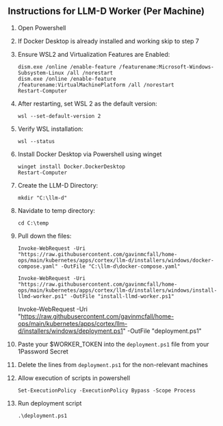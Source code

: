## Instructions for LLM-D Worker (Per Machine)

1.  Open Powershell
1.  If Docker Desktop is already installed and working skip to step 7
1.  Ensure WSL2 and Virtualization Features are Enabled:
    ```
    dism.exe /online /enable-feature /featurename:Microsoft-Windows-Subsystem-Linux /all /norestart
    dism.exe /online /enable-feature /featurename:VirtualMachinePlatform /all /norestart
    Restart-Computer
    ```
1.  After restarting, set WSL 2 as the default version:
    ```
    wsl --set-default-version 2
    ```
1.  Verify WSL installation:
    ```
    wsl --status
    ```
1.  Install Docker Desktop via Powershell using winget
    ```
    winget install Docker.DockerDesktop
    Restart-Computer
    ```
1.  Create the LLM-D Directory:

    ```
    mkdir "C:\llm-d"
    ```

1.  Navidate to temp directory:

    ```
    cd C:\temp
    ```

1.  Pull down the files:

    ```
    Invoke-WebRequest -Uri "https://raw.githubusercontent.com/gavinmcfall/home-ops/main/kubernetes/apps/cortex/llm-d/installers/windows/docker-compose.yaml" -OutFile "C:\llm-d\docker-compose.yaml"
    ```
    ```
    Invoke-WebRequest -Uri "https://raw.githubusercontent.com/gavinmcfall/home-ops/main/kubernetes/apps/cortex/llm-d/installers/windows/install-llmd-worker.ps1" -OutFile "install-llmd-worker.ps1"
    ```
    Invoke-WebRequest -Uri "https://raw.githubusercontent.com/gavinmcfall/home-ops/main/kubernetes/apps/cortex/llm-d/installers/windows/deployment.ps1" -OutFile "deployment.ps1"

1.  Paste your $WORKER_TOKEN into the `deployment.ps1` file from your 1Password Secret
1.  Delete the lines from `deployment.ps1` for the non-relevant machines
1.  Allow execution of scripts in powershell
    ```
    Set-ExecutionPolicy -ExecutionPolicy Bypass -Scope Process
    ```
1.  Run deployment script
    ```
    .\deployment.ps1
    ```
